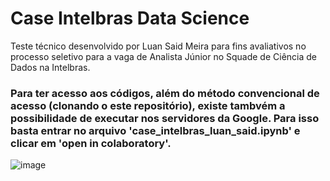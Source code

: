 # Case Intelbras Data Science
Teste técnico desenvolvido por Luan Said Meira para fins avaliativos no processo seletivo para a vaga de Analista Júnior no Squade de Ciência de Dados na Intelbras.

### Para ter acesso aos códigos, além do método convencional de acesso (clonando o este repositório), existe tambvém a possibilidade de executar nos servidores da Google. Para isso basta entrar no arquivo 'case_intelbras_luan_said.ipynb' e clicar em 'open in colaboratory'. 

![image](https://user-images.githubusercontent.com/32486944/111083024-3026e080-84ea-11eb-8ec2-8dec41dedaae.png)


